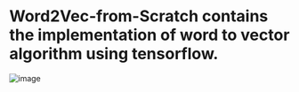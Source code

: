 # Word2Vec-from-Scratch contains the implementation of word to vector algorithm using tensorflow. 
![image](https://user-images.githubusercontent.com/116005684/230211558-e12bbd5b-cfee-47cc-9cf7-7c621b6c4fac.png)
